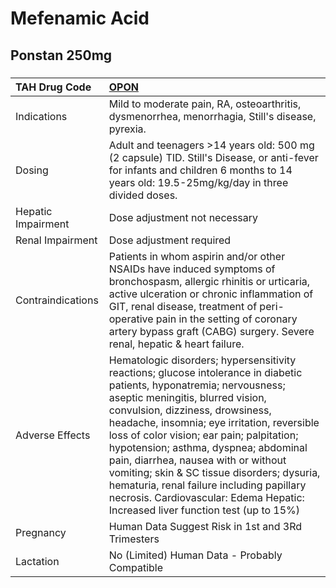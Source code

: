 # Mefenamic Acid

## Ponstan 250mg

##### 

| TAH Drug Code      | [OPON](https://www.tahsda.org.tw/drugs/hissearch.php?drug_code=OPON)                                                                                                                                                                                                                                                                                                                                                                                                                                                                                     |
|:-------------------|:---------------------------------------------------------------------------------------------------------------------------------------------------------------------------------------------------------------------------------------------------------------------------------------------------------------------------------------------------------------------------------------------------------------------------------------------------------------------------------------------------------------------------------------------------------|
| Indications        | Mild to moderate pain, RA, osteoarthritis, dysmenorrhea, menorrhagia, Still's disease, pyrexia.                                                                                                                                                                                                                                                                                                                                                                                                                                                          |
| Dosing             | Adult and teenagers >14 years old: 500 mg (2 capsule) TID. Still's Disease, or anti-fever for infants and children 6 months to 14 years old: 19.5-25mg/kg/day in three divided doses.                                                                                                                                                                                                                                                                                                                                                                    |
| Hepatic Impairment | Dose adjustment not necessary                                                                                                                                                                                                                                                                                                                                                                                                                                                                                                                            |
| Renal Impairment   | Dose adjustment required                                                                                                                                                                                                                                                                                                                                                                                                                                                                                                                                 |
| Contraindications  | Patients in whom aspirin and/or other NSAIDs have induced symptoms of bronchospasm, allergic rhinitis or urticaria, active ulceration or chronic inflammation of GIT, renal disease, treatment of peri-operative pain in the setting of coronary artery bypass graft (CABG) surgery. Severe renal, hepatic & heart failure.                                                                                                                                                                                                                              |
| Adverse Effects    | Hematologic disorders; hypersensitivity reactions; glucose intolerance in diabetic patients, hyponatremia; nervousness; aseptic meningitis, blurred vision, convulsion, dizziness, drowsiness, headache, insomnia; eye irritation, reversible loss of color vision; ear pain; palpitation; hypotension; asthma, dyspnea; abdominal pain, diarrhea, nausea with or without vomiting; skin & SC tissue disorders; dysuria, hematuria, renal failure including papillary necrosis. Cardiovascular: Edema Hepatic: Increased liver function test (up to 15%) |
| Pregnancy          | Human Data Suggest Risk in 1st and 3Rd Trimesters                                                                                                                                                                                                                                                                                                                                                                                                                                                                                                        |
| Lactation          | No (Limited) Human Data - Probably Compatible                                                                                                                                                                                                                                                                                                                                                                                                                                                                                                            |

